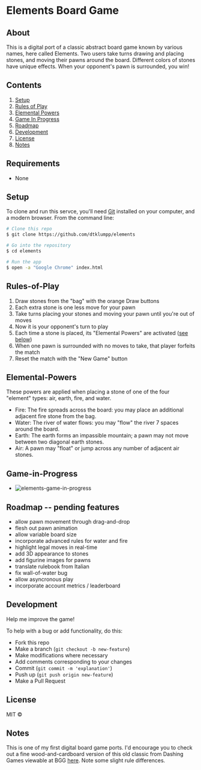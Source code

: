 # Elements Board Game

## About  

This is a digital port of a classic abstract board game known by various names, here called Elements.  Two users take turns drawing and placing stones, and moving their pawns around the board.  Different colors of stones have unique effects.  When your opponent's pawn is surrounded, you win!

## Contents

  1. [Setup](#Setup)
  1. [Rules of Play](#Rules-of-Play)
  1. [Elemental Powers](Elemental-Powers)
  1. [Game In Progress](#Game-in-Progress)
  1. [Roadmap](#Roadmap)
  1. [Development](#Development)
  1. [License](#License)
  1. [Notes](#Notes)

## Requirements

- None

## Setup

To clone and run this servce, you'll need [Git](https://git-scm.com) installed on your computer, and a modern browser.  From the command line:

```bash
# Clone this repo
$ git clone https://github.com/dtklumpp/elements

# Go into the repository
$ cd elements

# Run the app
$ open -a "Google Chrome" index.html
```

## Rules-of-Play

1. Draw stones from the "bag" with the orange Draw buttons
1. Each extra stone is one less move for your pawn
1. Take turns placing your stones and moving your pawn until you're out of moves
1. Now it is your opponent's turn to play
1. Each time a stone is placed, its "Elemental Powers" are activated ([see below](#Elemental-Powers))
1. When one pawn is surrounded with no moves to take, that player forfeits the match
1. Reset the match with the "New Game" button

## Elemental-Powers

These powers are applied when placing a stone of one of the four "element" types: air, earth, fire, and water.

- Fire: The fire spreads across the board: you may place an additional adjacent fire stone from the bag.
- Water: The river of water flows: you may "flow" the river 7 spaces around the board.
- Earth: The earth forms an impassible mountain; a pawn may not move between two diagonal earth stones.
- Air: A pawn may "float" or jump across any number of adjacent air stones.
    
## Game-in-Progress

- ![elements-game-in-progress](https://user-images.githubusercontent.com/65556316/106966995-5d76b680-6714-11eb-859d-11e5ac9f84ce.png)

## Roadmap -- pending features

- allow pawn movement through drag-and-drop
- flesh out pawn animation
- allow variable board size
- incorporate advanced rules for water and fire
- highlight legal moves in real-time
- add 3D appearance to stones
- add figurine images for pawns
- translate rulebook from Italian
- fix wall-of-water bug
- allow asyncronous play
- incorporate account metrics / leaderboard

## Development
Help me improve the game!

To help with a bug or add functionality, do this:

- Fork this repo
- Make a branch (`git checkout -b new-feature`)
- Make modifications where necessary
- Add comments corresponding to your changes
- Commit (`git commit -m 'explanation'`)
- Push up (`git push origin new-feature`)
- Make a Pull Request 


## License

MIT ©


## Notes
This is one of my first digital board game ports.  I'd encourage you to check out a fine wood-and-cardboard version of this old classic from Dashing Games viewable at BGG [here](https://boardgamegeek.com/boardgame/216403/element).  Note some slight rule differences.

